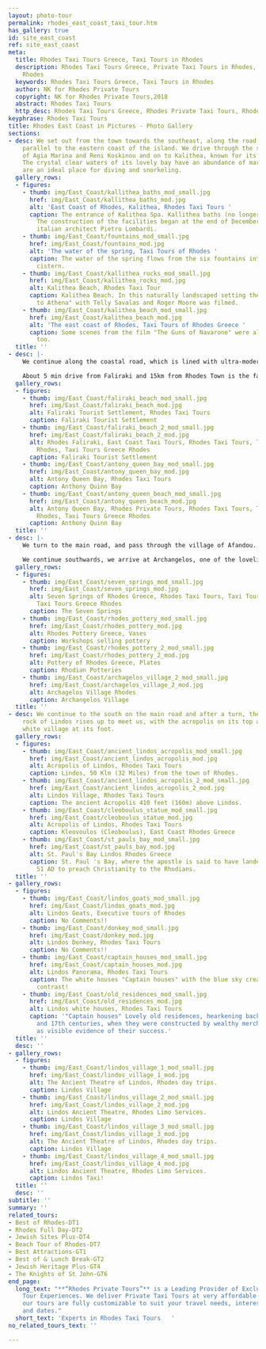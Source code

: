 ```yaml
---
layout: photo-tour
permalink: rhodes_east_coast_taxi_tour.htm
has_gallery: true
id: site_east_coast
ref: site_east_coast
meta:
  title: Rhodes Taxi Tours Greece, Taxi Tours in Rhodes
  description: Rhodes Taxi Tours Greece, Private Taxi Tours in Rhodes, Taxi Tour in
    Rhodes
  keywords: Rhodes Taxi Tours Greece, Taxi Tours in Rhodes
  author: NK for Rhodes Private Tours
  copyright: NK for Rhodes Private Tours,2018
  abstract: Rhodes Taxi Tours
  http_desc: Rhodes Taxi Tours Greece, Rhodes Private Taxi Tours, Rhodes Taxi Tour
keyphrase: Rhodes Taxi Tours
title: Rhodes East Coast in Pictures - Photo Gallery
sections:
- desc: We set out from the town towards the southeast, along the road which runs
    parallel to the eastern coast of the island. We drive through the seaside settlements
    of Agia Marina and Reni Koskinou and on to Kalithea, known for its healing waters.
    The crystal clear waters of its lovely bay have an abundance of marine life and
    are an ideal place for diving and snorkeling.
  gallery_rows:
  - figures:
    - thumb: img/East_Coast/kallithea_baths_mod_small.jpg
      href: img/East_Coast/kallithea_baths_mod.jpg
      alt: 'East Coast of Rhodes, Kalithea, Rhodes Taxi Tours '
      caption: The entrance of Kalithea Spa. Kallithea baths (no longer in operation).
        The construction of the facilities began at the end of December 1928, by the
        italian architect Pietro Lombardi.
    - thumb: img/East_Coast/fountains_mod_small.jpg
      href: img/East_Coast/fountains_mod.jpg
      alt: 'The water of the spring, Taxi Tours of Rhodes '
      caption: The water of the spring flows from the six fountains into a ciclurar
        cistern.
    - thumb: img/East_Coast/kallithea_rocks_mod_small.jpg
      href: img/East_Coast/kallithea_rocks_mod.jpg
      alt: Kalithea Beach, Rhodes Taxi Tour
      caption: Kalithea Beach. In this naturally landscaped setting the film "Escape
        to Athena" with Telly Savalas and Roger Moore was filmed.
    - thumb: img/East_Coast/kalithea_beach_mod_small.jpg
      href: img/East_Coast/kalithea_beach_mod.jpg
      alt: 'The east coast of Rhodes, Taxi Tours of Rhodes Greece '
      caption: Some scenes from the film "The Guns of Navarone" were also filmed here
        too.
  title: ''
- desc: |-
    We continue along the coastal road, which is lined with ultra-modern tourist complexes, and we come to Faliraki.  This is one of the largest tourist settlements of the island, with a marvelous beach, many hotels, shops, sports facilities, etc...

    About 5 min drive from Faliraki and 15km from Rhodes Town is the famous "Antony Quinn Bay" a nice sand and pebble beach surrounded by green hills. It became famous before the movie "The Guns of Navarone" when Anthony Quinn fell in love of the bay and bought lands there. Since those days this place has been called Anthony Quinn Bay.
  gallery_rows:
  - figures:
    - thumb: img/East_Coast/faliraki_beach_mod_small.jpg
      href: img/East_Coast/faliraki_beach_mod.jpg
      alt: Faliraki Tourist Settlement, Rhodes Taxi Tours
      caption: Faliraki Tourist Settlement
    - thumb: img/East_Coast/faliraki_beach_2_mod_small.jpg
      href: img/East_Coast/faliraki_beach_2_mod.jpg
      alt: Rhodes Faliraki, East Coast Taxi Tours, Rhodes Taxi Tours, Taxi Tours of
        Rhodes, Taxi Tours Greece Rhodes
      caption: Faliraki Tourist Settlement
    - thumb: img/East_Coast/antony_queen_bay_mod_small.jpg
      href: img/East_Coast/antony_queen_bay_mod.jpg
      alt: Antony Queen Bay, Rhodes Taxi Tours
      caption: Anthony Quinn Bay
    - thumb: img/East_Coast/antony_queen_beach_mod_small.jpg
      href: img/East_Coast/antony_queen_beach_mod.jpg
      alt: Antony Queen Bay, Rhodes Private Tours, Rhodes Taxi Tours, Taxi Tours of
        Rhodes, Taxi Tours Greece Rhodes
      caption: Anthony Quinn Bay
  title: ''
- desc: |-
    We turn to the main road, and pass through the village of Afandou. At a distance of 6 Kilometers to the south, is the site called Kolymbia, where the Epta Pighes (Seven Springs) are located.

    We continue southwards, we arrive at Archangelos, one of the loveliest traditional villages of the island. In this area, there are workshops and shops selling pottery.
  gallery_rows:
  - figures:
    - thumb: img/East_Coast/seven_springs_mod_small.jpg
      href: img/East_Coast/seven_springs_mod.jpg
      alt: Seven Springs of Rhodes Greece, Rhodes Taxi Tours, Taxi Tours of Rhodes,
        Taxi Tours Greece Rhodes
      caption: The Seven Springs
    - thumb: img/East_Coast/rhodes_pottery_mod_small.jpg
      href: img/East_Coast/rhodes_pottery_mod.jpg
      alt: Rhodes Pottery Greece, Vases
      caption: Workshops selling pottery
    - thumb: img/East_Coast/rhodes_pottery_2_mod_small.jpg
      href: img/East_Coast/rhodes_pottery_2_mod.jpg
      alt: Pottery of Rhodes Greece, Plates
      caption: Rhodian Potteries
    - thumb: img/East_Coast/archagelos_village_2_mod_small.jpg
      href: img/East_Coast/archagelos_village_2_mod.jpg
      alt: Archagelos Village Rhodes
      caption: Archangelos Village
  title: ''
- desc: We continue to the south on the main road and after a turn, the impressive
    rock of Lindos rises up to meet us, with the acropolis on its top and the dazzling
    white village at its foot.
  gallery_rows:
  - figures:
    - thumb: img/East_Coast/ancient_lindos_acropolis_mod_small.jpg
      href: img/East_Coast/ancient_lindos_acropolis_mod.jpg
      alt: Acropolis of Lindos, Rhodes Taxi Tours
      caption: Lindos, 50 Klm (32 Miles) from the town of Rhodes.
    - thumb: img/East_Coast/ancient_lindos_acropolis_2_mod_small.jpg
      href: img/East_Coast/ancient_lindos_acropolis_2_mod.jpg
      alt: Lindos Village, Rhodes Taxi Tours
      caption: The ancient Acropolis 410 feet (160m) above Lindos.
    - thumb: img/East_Coast/cleoboulus_statue_mod_small.jpg
      href: img/East_Coast/cleoboulus_statue_mod.jpg
      alt: Acropolis of Lindos, Rhodes Taxi Tours
      caption: Kleovoulos (Cleoboulus), East Coast Rhodes Greece
    - thumb: img/East_Coast/st_pauls_bay_mod_small.jpg
      href: img/East_Coast/st_pauls_bay_mod.jpg
      alt: St. Paul's Bay Lindos Rhodes Greece
      caption: St. Paul 's Bay, where the apostle is said to have landed in the year
        51 AD to preach Christianity to the Rhodians.
  title: ''
- gallery_rows:
  - figures:
    - thumb: img/East_Coast/lindos_goats_mod_small.jpg
      href: img/East_Coast/lindos_goats_mod.jpg
      alt: Lindos Goats, Executive tours of Rhodes
      caption: No Comments!!
    - thumb: img/East_Coast/donkey_mod_small.jpg
      href: img/East_Coast/donkey_mod.jpg
      alt: Lindos Donkey, Rhodes Taxi Tours
      caption: No Comments!!
    - thumb: img/East_Coast/captain_houses_mod_small.jpg
      href: img/East_Coast/captain_houses_mod.jpg
      alt: Lindos Panorama, Rhodes Taxi Tours
      caption: The white houses "Captain houses" with the blue sky create a beautiful
        contrast!
    - thumb: img/East_Coast/old_residences_mod_small.jpg
      href: img/East_Coast/old_residences_mod.jpg
      alt: Lindos white houses, Rhodes Taxi Tours
      caption: '"Captain houses" Lovely old residences, hearkening back to the 16th
        and 17th centuries, when they were constructed by wealthy merchant seafarers
        as visible evidence of their success.'
  title: ''
  desc: ''
- gallery_rows:
  - figures:
    - thumb: img/East_Coast/lindos_village_1_mod_small.jpg
      href: img/East_Coast/lindos_village_1_mod.jpg
      alt: The Ancient Theatre of Lindos, Rhodes day trips.
      caption: Lindos Village
    - thumb: img/East_Coast/lindos_village_2_mod_small.jpg
      href: img/East_Coast/lindos_village_2_mod.jpg
      alt: Lindos Ancient Theatre, Rhodes Limo Services.
      caption: Lindos Village
    - thumb: img/East_Coast/lindos_village_3_mod_small.jpg
      href: img/East_Coast/lindos_village_3_mod.jpg
      alt: The Ancient Theatre of Lindos, Rhodes day trips.
      caption: Lindos Village
    - thumb: img/East_Coast/lindos_village_4_mod_small.jpg
      href: img/East_Coast/lindos_village_4_mod.jpg
      alt: Lindos Ancient Theatre, Rhodes Limo Services.
      caption: Lindos Taxi!
  title: ''
  desc: ''
subtitle: ''
summary: ''
related_tours:
- Best of Rhodes-DT1
- Rhodes Full Day-DT2
- Jewish Sites Plus-DT4
- Beach Tour of Rhodes-DT7
- Best Attractions-GT1
- Best of & Lunch Break-GT2
- Jewish Heritage Plus-GT4
- The Knights of St John-GT6
end_page:
  long_text: "**“Rhodes Private Tours”** is a Leading Provider of Exclusive and Personalized
    Tour Experiences. We deliver Private Taxi Tours at very affordable rates. All
    our tours are fully customizable to suit your travel needs, interests, schedules,
    and dates."
  short_text: 'Experts in Rhodes Taxi Tours   '
no_related_tours_text: ''

---
```

